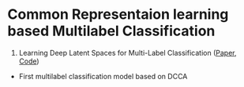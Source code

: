 # Common Representaion learning based Multilabel Classification

1. Learning Deep Latent Spaces for Multi-Label Classification ([Paper](https://arxiv.org/pdf/1707.00418.pdf), [Code](https://github.com/chulhongsung/Multilabel-Classification/blob/main/src/Yeh2017.py))
- First multilabel classification model based on DCCA
